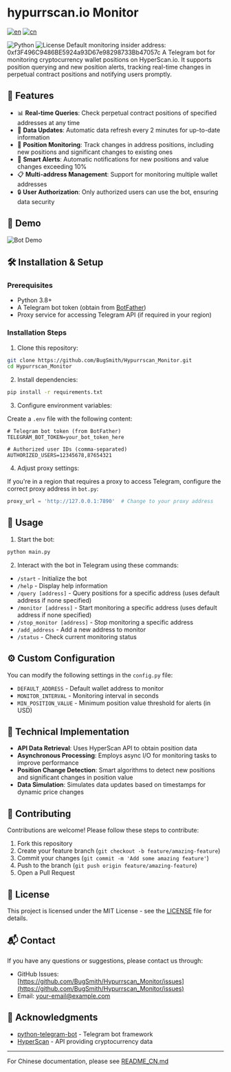 # hypurrscan.io Monitor
[![en](https://img.shields.io/badge/lang-English-blue.svg)](README.md) [![cn](https://img.shields.io/badge/语言-中文-red.svg)](README_CN.md)

![Python](https://img.shields.io/badge/Python-3.8%2B-blue)
![License](https://img.shields.io/badge/License-MIT-green)
Default monitoring insider address: 0xf3F496C9486BE5924a93D67e98298733Bb47057c
A Telegram bot for monitoring cryptocurrency wallet positions on HyperScan.io. It supports position querying and new position alerts, tracking real-time changes in perpetual contract positions and notifying users promptly.

## 🚀 Features

- 📊 **Real-time Queries**: Check perpetual contract positions of specified addresses at any time
- 🔄 **Data Updates**: Automatic data refresh every 2 minutes for up-to-date information
- 🔔 **Position Monitoring**: Track changes in address positions, including new positions and significant changes to existing ones
- 🚨 **Smart Alerts**: Automatic notifications for new positions and value changes exceeding 10%
- 📋 **Multi-address Management**: Support for monitoring multiple wallet addresses
- 🔒 **User Authorization**: Only authorized users can use the bot, ensuring data security

## 📸 Demo

![Bot Demo](https://your-image-host.com/demo.png)

## 🛠️ Installation & Setup

### Prerequisites

- Python 3.8+
- A Telegram bot token (obtain from [BotFather](https://t.me/botfather))
- Proxy service for accessing Telegram API (if required in your region)

### Installation Steps

1. Clone this repository:

```bash
git clone https://github.com/BugSmith/Hypurrscan_Monitor.git
cd Hypurrscan_Monitor
```

2. Install dependencies:

```bash
pip install -r requirements.txt
```

3. Configure environment variables:

Create a `.env` file with the following content:

```
# Telegram bot token (from BotFather)
TELEGRAM_BOT_TOKEN=your_bot_token_here

# Authorized user IDs (comma-separated)
AUTHORIZED_USERS=12345678,87654321
```

4. Adjust proxy settings:

If you're in a region that requires a proxy to access Telegram, configure the correct proxy address in `bot.py`:

```python
proxy_url = 'http://127.0.0.1:7890'  # Change to your proxy address
```

## 📝 Usage

1. Start the bot:

```bash
python main.py
```

2. Interact with the bot in Telegram using these commands:

- `/start` - Initialize the bot
- `/help` - Display help information
- `/query [address]` - Query positions for a specific address (uses default address if none specified)
- `/monitor [address]` - Start monitoring a specific address (uses default address if none specified)
- `/stop_monitor [address]` - Stop monitoring a specific address
- `/add_address` - Add a new address to monitor
- `/status` - Check current monitoring status

## ⚙️ Custom Configuration

You can modify the following settings in the `config.py` file:

- `DEFAULT_ADDRESS` - Default wallet address to monitor
- `MONITOR_INTERVAL` - Monitoring interval in seconds
- `MIN_POSITION_VALUE` - Minimum position value threshold for alerts (in USD)

## 🔧 Technical Implementation

- **API Data Retrieval**: Uses HyperScan API to obtain position data
- **Asynchronous Processing**: Employs async I/O for monitoring tasks to improve performance
- **Position Change Detection**: Smart algorithms to detect new positions and significant changes in position value
- **Data Simulation**: Simulates data updates based on timestamps for dynamic price changes

## 🤝 Contributing

Contributions are welcome! Please follow these steps to contribute:

1. Fork this repository
2. Create your feature branch (`git checkout -b feature/amazing-feature`)
3. Commit your changes (`git commit -m 'Add some amazing feature'`)
4. Push to the branch (`git push origin feature/amazing-feature`)
5. Open a Pull Request

## 📜 License

This project is licensed under the MIT License - see the [LICENSE](LICENSE) file for details.

## 📬 Contact

If you have any questions or suggestions, please contact us through:

- GitHub Issues: [https://github.com/BugSmith/Hypurrscan_Monitor/issues](https://github.com/BugSmith/Hypurrscan_Monitor/issues)
- Email: your-email@example.com

## 🙏 Acknowledgments

- [python-telegram-bot](https://github.com/python-telegram-bot/python-telegram-bot) - Telegram bot framework
- [HyperScan](https://hypurrscan.io) - API providing cryptocurrency data

---

For Chinese documentation, please see [README_CN.md](README_CN.md) 